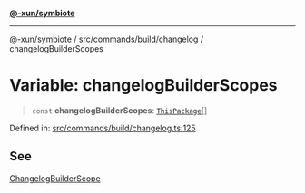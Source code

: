 [**@-xun/symbiote**](../../../../../README.md)

***

[@-xun/symbiote](../../../../../README.md) / [src/commands/build/changelog](../README.md) / changelogBuilderScopes

# Variable: changelogBuilderScopes

> `const` **changelogBuilderScopes**: [`ThisPackage`](../../../../configure/enumerations/ThisPackageGlobalScope.md#thispackage)[]

Defined in: [src/commands/build/changelog.ts:125](https://github.com/Xunnamius/symbiote/blob/0855f0d5d62e664369271e18eb03d2b348113c71/src/commands/build/changelog.ts#L125)

## See

[ChangelogBuilderScope](../../../../configure/enumerations/ThisPackageGlobalScope.md)
